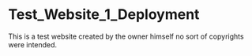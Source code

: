 # Test_Website_1_Deployment
This is a test website created by the owner himself no sort of copyrights were intended.
